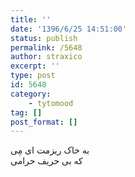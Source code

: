 ```yaml
---
title: ''
date: '1396/6/25 14:51:00'
status: publish
permalink: /5648
author: straxico
excerpt: ''
type: post
id: 5648
category:
    - tytomood
tag: []
post_format: []
---
```

به خاک ریزمت ای مِی  
که بی حریف حرامی